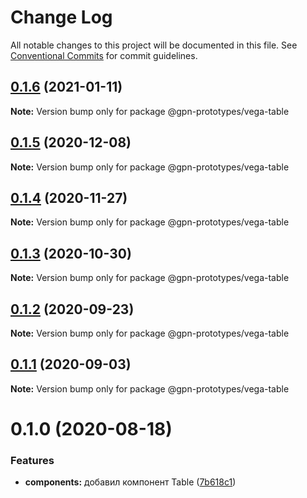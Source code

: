 # Change Log

All notable changes to this project will be documented in this file.
See [Conventional Commits](https://conventionalcommits.org) for commit guidelines.

## [0.1.6](https://github.com/gpn-prototypes/vega-ui/compare/@gpn-prototypes/vega-table@0.1.5...@gpn-prototypes/vega-table@0.1.6) (2021-01-11)

**Note:** Version bump only for package @gpn-prototypes/vega-table





## [0.1.5](https://github.com/gpn-prototypes/vega-ui/compare/@gpn-prototypes/vega-table@0.1.4...@gpn-prototypes/vega-table@0.1.5) (2020-12-08)

**Note:** Version bump only for package @gpn-prototypes/vega-table





## [0.1.4](https://github.com/gpn-prototypes/vega-ui/compare/@gpn-prototypes/vega-table@0.1.3...@gpn-prototypes/vega-table@0.1.4) (2020-11-27)

**Note:** Version bump only for package @gpn-prototypes/vega-table





## [0.1.3](https://github.com/gpn-prototypes/vega-ui/compare/@gpn-prototypes/vega-table@0.1.2...@gpn-prototypes/vega-table@0.1.3) (2020-10-30)

**Note:** Version bump only for package @gpn-prototypes/vega-table





## [0.1.2](https://github.com/gpn-prototypes/vega-ui/compare/@gpn-prototypes/vega-table@0.1.1...@gpn-prototypes/vega-table@0.1.2) (2020-09-23)

**Note:** Version bump only for package @gpn-prototypes/vega-table





## [0.1.1](https://github.com/gpn-prototypes/vega-ui/compare/@gpn-prototypes/vega-table@0.1.0...@gpn-prototypes/vega-table@0.1.1) (2020-09-03)

**Note:** Version bump only for package @gpn-prototypes/vega-table





# 0.1.0 (2020-08-18)


### Features

* **components:** добавил компонент Table ([7b618c1](https://github.com/gpn-prototypes/vega-ui/commit/7b618c19a6cac40ac75de8f6121944c55b1abf68))
